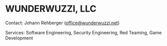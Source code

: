 # WUNDERWUZZI, LLC

Contact: Johann Rehberger (office@wunderwuzzi.net)

Services: Software Engineering, Security Engineering, Red Teaming, Game Development
